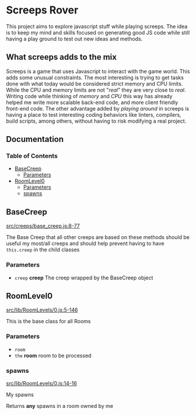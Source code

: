 # Screeps Rover

This project aims to explore javascript stuff while playing screeps. The idea is
to keep my mind and skills focused on generating good JS code while still having
a play ground to test out new ideas and methods.

## What screeps adds to the mix

Screeps is a game that uses Javascript to interact with the game world. This
adds some unusual constraints. The most interesting is trying to get tasks done
with what today would be considered strict memory and CPU limits. While the CPU
and memory limits are not "_real_" they are very close to _real_. Writing code
while thinking of _memory_ and _CPU_ this way has already helped me write more
scalable back-end code, and more client friendly front-end code. The other
advantage added by _playing around_ in screeps is having a place to test
interesting coding behaviors like linters, compilers, build scripts, among
others, without having to risk modifying a real project.

## Documentation
<!-- Generated by documentation.js. Update this documentation by updating the source code. -->

### Table of Contents

*   [BaseCreep][1]
    *   [Parameters][2]
*   [RoomLevel0][3]
    *   [Parameters][4]
    *   [spawns][5]

## BaseCreep

[src/creeps/base\_creep.js:8-77][6]

The Base Creep that all other creeps are based on
these methods should be useful my most/all creeps and should
help prevent having to have `this.creep` in the child classes

### Parameters

*   `creep` **creep** The creep wrapped by the BaseCreep object

## RoomLevel0

[src/lib/RoomLevels/0.js:5-146][7]

This is the base class for all Rooms

### Parameters

*   `room` &#x20;
*   `the` **room** room to be processed

### spawns

[src/lib/RoomLevels/0.js:14-16][8]

My spawns

Returns **any** spawns in a room owned by me

[1]: #basecreep

[2]: #parameters

[3]: #roomlevel0

[4]: #parameters-1

[5]: #spawns

[6]: https://github.com/coteyr/screeps-rover/blob/21092fd3146d8bef8ae258839dd7cae49b41cc2e/src/creeps/base_creep.js#L8-L77 "Source code on GitHub"

[7]: https://github.com/coteyr/screeps-rover/blob/21092fd3146d8bef8ae258839dd7cae49b41cc2e/src/lib/RoomLevels/0.js#L5-L146 "Source code on GitHub"

[8]: https://github.com/coteyr/screeps-rover/blob/21092fd3146d8bef8ae258839dd7cae49b41cc2e/src/lib/RoomLevels/0.js#L14-L16 "Source code on GitHub"
